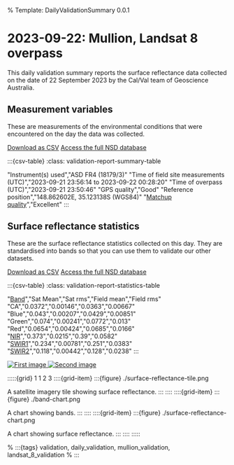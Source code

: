 % Template: DailyValidationSummary 0.0.1

# 2023-09-22: Mullion, Landsat 8 overpass

This daily validation summary reports the surface reflectance data collected on the date of 22 September 2023 by the Cal/Val team of Geoscience Australia.

## Measurement variables

These are measurements of the environmental conditions that were encountered on the day the data was collected.

<a class="validation-report-download-link" href="./measurement-variables-2023-09-22.csv" download>Download as CSV</a> <a class="validation-report-download-link" href="#" download>Access the full NSD database</a>

:::{csv-table}
:class: validation-report-summary-table

"Instrument(s) used","ASD FR4 (18179/3)"
"Time of field site measurements (UTC)","2023-09-21 23:56:14 to 2023-09-22 00:28:20"
"Time of overpass (UTC)","2023-09-21 23:50:46"
"GPS quality","Good"
"Reference position","148.862602E, 35.123138S (WGS84)"
"<a href='/guides/about/glossary/#pq' target='_blank'>Matchup quality</a>","Excellent"
:::

## Surface reflectance statistics 

These are the surface reflectance statistics collected on this day. They are standardised into bands so that you can use them to validate our other datasets.

<a class="validation-report-download-link" href="./surface-reflectance-statistics-2023-09-22.csv" download>Download as CSV</a> <a class="validation-report-download-link" href="#" download>Access the full NSD database</a>

:::{csv-table}
:class: validation-report-statistics-table

"<a href='/guides/about/glossary/#band' target='_blank'>Band</a>","Sat Mean","Sat rms","Field mean","Field rms"
"CA","0.0372","0.00146","0.0363","0.00667"
"Blue","0.043","0.00207","0.0429","0.00851"
"Green","0.074","0.00241","0.0772","0.013"
"Red","0.0654","0.00424","0.0685","0.0166"
"<a href='/guides/about/glossary/#nir' target='_blank'>NIR</a>","0.373","0.0215","0.39","0.0582"
"<a href='/guides/about/glossary/#swir' target='_blank'>SWIR1</a>","0.234","0.00781","0.251","0.0383"
"<a href='/guides/about/glossary/#swir' target='_blank'>SWIR2</a>","0.118","0.00442","0.128","0.0238"
:::

<div class="gallery">
    <a href="https://source.unsplash.com/random/300×300" data-caption="Image caption">
        <img src="https://source.unsplash.com/random/300×300" alt="First image">
    </a>
    <a href="https://source.unsplash.com/random/300×300">
        <img src="https://source.unsplash.com/random/300×300" alt="Second image">
    </a>
</div>

:::::{grid} 1 1 2 3
::::{grid-item}
:::{figure} ./surface-reflectance-tile.png

A satellite imagery tile showing surface reflectance.
:::
::::
::::{grid-item}
:::{figure} ./band-chart.png

A chart showing bands.
:::
::::
::::{grid-item}
:::{figure} ./surface-reflectance-chart.png

A chart showing surface reflectance.
:::
::::
:::::

% :::{tags} validation, daily_validation, mullion_validation, landsat_8_validation
% :::

